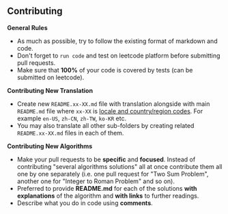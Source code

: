 ## Contributing

**General Rules**

- As much as possible, try to follow the existing format of markdown and code.
- Don't forget to `run code` and test on leetcode platform before submitting pull requests.
- Make sure that **100%** of your code is covered by tests (can be submitted on leetcode).

**Contributing New Translation**

- Create new `README.xx-XX.md` file with translation alongside with 
main `README.md` file where `xx-XX` is [locale and country/region codes](http://www.lingoes.net/en/translator/langcode.htm).
For example `en-US`, `zh-CN`, `zh-TW`, `ko-KR` etc.
- You may also translate all other sub-folders by creating 
related `README.xx-XX.md` files in each of them.

**Contributing New Algorithms**

- Make your pull requests to be **specific** and **focused**. Instead of 
contributing "several algorithms solutions" all at once contribute them all 
one by one separately (i.e. one pull request for "Two Sum Problem", another one
for "Integer to Roman Problem" and so on).
- Preferred to provide **README.md** for each of the solutions **with explanations** of
the algorithm and **with links** to further readings.
- Describe what you do in code using **comments**.
